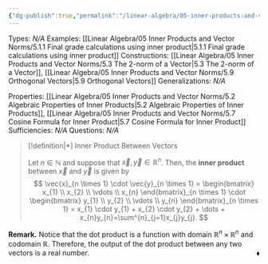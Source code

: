 ```yaml
---
{"dg-publish":true,"permalink":"/linear-algebra/05-inner-products-and-vector-norms/5-1-inner-product-between-vectors/","tags":["Type/Definition"]}
---
```


Types: *N/A*
Examples: [[Linear Algebra/05 Inner Products and Vector Norms/5.1.1 Final grade calculations using inner product\|5.1.1 Final grade calculations using inner product]]
Constructions: [[Linear Algebra/05 Inner Products and Vector Norms/5.3 The 2-norm of a Vector\|5.3 The 2-norm of a Vector]], [[Linear Algebra/05 Inner Products and Vector Norms/5.9 Orthogonal Vectors\|5.9 Orthogonal Vectors]]
Generalizations: *N/A*

Properties: [[Linear Algebra/05 Inner Products and Vector Norms/5.2 Algebraic Properties of Inner Products\|5.2 Algebraic Properties of Inner Products]], [[Linear Algebra/05 Inner Products and Vector Norms/5.7 Cosine Formula for Inner Product\|5.7 Cosine Formula for Inner Product]]
Sufficiencies: *N/A*
Questions: *N/A*

> [!definition|*] Inner Product Between Vectors
> 
>  Let $n \in \mathbb{N}$ and suppose that $\vec{x}, \vec{y} \in \mathbb{R}^{n}$. Then, the **inner product** between $\vec{x}$ and $\vec{y}$ is given by
>  $$
> \vec{x}_{n \times 1} \cdot \vec{y}_{n \times 1}  = \begin{bmatrix} 
> x_{1} \\
> x_{2} \\
> \vdots \\
> x_{n}
> \end{bmatrix}_{n \times 1} \cdot \begin{bmatrix}
> y_{1} \\
> y_{2} \\
> \vdots \\
> y_{n}
> \end{bmatrix}_{n \times 1} = x_{1} \cdot y_{1} + x_{2} \cdot y_{2} + \dots + x_{n}y_{n}=\sum^{n}_{j=1}x_{j}y_{j}.
> $$

**Remark.** Notice that the dot product is a function with domain $\mathbb{R}^{n} \times \mathbb{R}^{n}$ and codomain $\mathbb{R}$. Therefore, the output of the dot product between any two vectors is a real number.
 <span style='float:right;'>$\blacklozenge$</span>